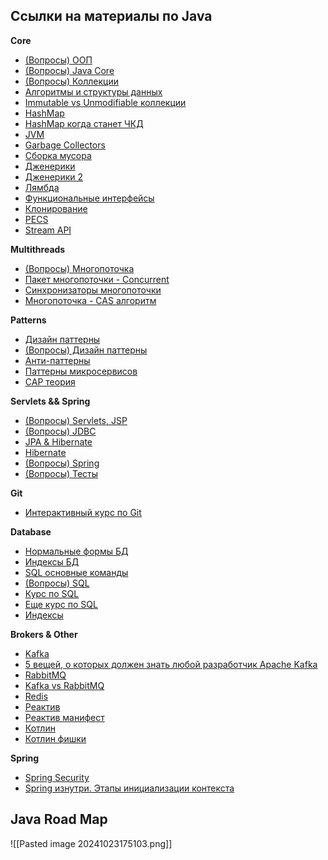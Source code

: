 ## Ссылки на материалы по Java

**Core**
- [(Вопросы) ООП](https://github.com/Shell26/Java-Developer/blob/master/oop.md#%D0%A7%D1%82%D0%BE-%D1%82%D0%B0%D0%BA%D0%BE%D0%B5-%D0%BF%D0%BE%D0%BB%D0%B8%D0%BC%D0%BE%D1%80%D1%84%D0%B8%D0%B7%D0%BC)
- [(Вопросы) Java Core](https://github.com/Shell26/Java-Developer/blob/master/core.md#%D0%A7%D0%B5%D0%BC-%D1%80%D0%B0%D0%B7%D0%BB%D0%B8%D1%87%D0%B0%D1%8E%D1%82%D1%81%D1%8F-jre-jvm-%D0%B8-jdk)
- [(Вопросы) Коллекции](https://github.com/Shell26/Java-Developer/blob/master/jcf.md)
- [Алгоритмы и структуры данных](https://habr.com/ru/articles/156361)
- [Immutable vs Unmodifiable коллекции](https://www.baeldung.com/java-collection-immutable-unmodifiable-differences)
- [HashMap](https://www.geeksforgeeks.org/java-util-hashmap-in-java-with-examples)
- [HashMap когда станет ЧКД](https://stackoverflow.com/questions/47921663/when-and-how-does-hashmap-convert-the-bucket-from-linked-list-to-red-black-trees#:~:text=When%20there%20are%20at%20least,balanced%20red%20black%20tree%20node.)
- [JVM](https://medium.com/nuances-of-programming/%D0%B0%D1%80%D1%85%D0%B8%D1%82%D0%B5%D0%BA%D1%82%D1%83%D1%80%D0%B0-%D0%B2%D0%B8%D1%80%D1%82%D1%83%D0%B0%D0%BB%D1%8C%D0%BD%D0%BE%D0%B9-%D0%BC%D0%B0%D1%88%D0%B8%D0%BD%D1%8B-java-%D0%BE%D0%B1%D1%8A%D1%8F%D1%81%D0%BD%D0%B5%D0%BD%D0%B8%D0%B5-%D0%B4%D0%BB%D1%8F-%D0%BD%D0%B0%D1%87%D0%B8%D0%BD%D0%B0%D1%8E%D1%89%D0%B8%D1%85-d9a5dc5ed5d7)
- [Garbage Collectors](https://www.baeldung.com/jvm-garbage-collectors)
- [Сборка мусора](https://habr.com/ru/companies/otus/articles/776342)
- [Дженерики](https://habr.com/ru/companies/sberbank/articles/416413/)
- [Дженерики 2](https://web.telegram.org/a/%20https://skillbox.ru/media/code/dzheneriki-v-java-dlya-tekh-kto-postarshe)
- [Лямбда](https://www.geeksforgeeks.org/lambda-expressions-java-8)
- [Функциональные интерфейсы](https://www.baeldung.com/java-8-functional-interfaces)
- [Клонирование](https://www.digitalocean.com/community/tutorials/java-clone-object-cloning-java)
- [PECS ](https://habr.com/ru/articles/559268)
- [Stream API](https://www.baeldung.com/java-8-streams)

**Multithreads**
- [(Вопросы) Многопоточка](https://github.com/Shell26/Java-Developer/blob/master/concurrency.md#%D0%A0%D0%B0%D1%81%D1%81%D0%BA%D0%B0%D0%B6%D0%B8%D1%82%D0%B5-%D0%BE-%D0%BC%D0%BE%D0%B4%D0%B5%D0%BB%D0%B8-%D0%BF%D0%B0%D0%BC%D1%8F%D1%82%D0%B8-java)
- [Пакет многопоточки - Concurrent](https://habr.com/ru/articles/187854)
- [Синхронизаторы многопоточки](https://habr.com/ru/articles/277669)
- [Многопоточка - CAS алгоритм](https://www.geeksforgeeks.org/java-program-to-implement-cas-compare-and-swap-algorithm)

**Patterns**
- [Дизайн паттерны](https://www.digitalocean.com/community/tutorials/java-design-patterns-example-tutorial)
- [(Вопросы) Дизайн паттерны](https://github.com/Shell26/Java-Developer/blob/master/patterns.md#%D0%A7%D1%82%D0%BE-%D1%82%D0%B0%D0%BA%D0%BE%D0%B5-%D1%88%D0%B0%D0%B1%D0%BB%D0%BE%D0%BD-%D0%BF%D1%80%D0%BE%D0%B5%D0%BA%D1%82%D0%B8%D1%80%D0%BE%D0%B2%D0%B0%D0%BD%D0%B8%D1%8F)
- [Анти-паттерны](https://habr.com/ru/articles/59005)
- [Паттерны микросервисов](https://medium.com/capital-one-tech/10-microservices-design-patterns-for-better-architecture-befa810ca44e)
- [САР теория](https://habr.com/ru/articles/328792)


**Servlets && Spring**
- [(Вопросы) Servlets, JSP](https://github.com/Shell26/Java-Developer/blob/master/servlets.md#%D0%A7%D1%82%D0%BE-%D1%82%D0%B0%D0%BA%D0%BE%D0%B5-%D1%81%D0%B5%D1%80%D0%B2%D0%BB%D0%B5%D1%82)
- [(Вопросы) JDBC](https://github.com/Shell26/Java-Developer/blob/master/jdbc.md#%D0%A7%D1%82%D0%BE-%D1%82%D0%B0%D0%BA%D0%BE%D0%B5-orm)
- [JPA & Hibernate](https://habr.com/ru/articles/265061)
- [Hibernate](https://www.digitalocean.com/community/tutorials/hibernate-tutorial-for-beginners)
- [(Вопросы) Spring](https://github.com/Shell26/Java-Developer/blob/master/spring.md#%D0%A7%D1%82%D0%BE-%D1%82%D0%B0%D0%BA%D0%BE%D0%B5-spring)
- [(Вопросы) Тесты](https://github.com/Shell26/Java-Developer/blob/master/test.md#%D0%A7%D1%82%D0%BE-%D1%82%D0%B0%D0%BA%D0%BE%D0%B5-%D0%BC%D0%BE%D0%B4%D1%83%D0%BB%D1%8C%D0%BD%D0%BE%D0%B5-%D1%82%D0%B5%D1%81%D1%82%D0%B8%D1%80%D0%BE%D0%B2%D0%B0%D0%BD%D0%B8%D0%B5)

**Git**
- [Интерактивный курс по Git](https://learngitbranching.js.org/)

**Database**
- [Нормальные формы БД](https://www.freecodecamp.org/news/database-normalization-1nf-2nf-3nf-table-examples)
- [Индексы БД](https://www.atlassian.com/data/databases/how-does-indexing-work)
- [SQL основные команды](https://www.dbvis.com/wp-content/uploads/2024/04/SQL-Cheat-Sheet.pdf)
- [(Вопросы) SQL](https://github.com/Shell26/Java-Developer/blob/master/sql.md#%D0%A7%D1%82%D0%BE-%D1%82%D0%B0%D0%BA%D0%BE%D0%B5-sql)
- [Курс по SQL](https://learnsql.com/)
- [Еще курс по SQL](https://sql-academy.org/)
- [Индексы](https://habr.com/ru/articles/102785/)

**Brokers & Other**
- [Kafka](https://howtodoinjava.com/kafka/apache-kafka-tutorial)
- [5 вещей, о которых должен знать любой разработчик Apache Kafka](https://habr.com/ru/companies/slurm/articles/547264/)
- [RabbitMQ ](https://www.cloudamqp.com/blog/part1-rabbitmq-for-beginners-what-is-rabbitmq.html)
- [Kafka vs RabbitMQ](https://www.confluent.io/learn/rabbitmq-vs-apache-kafka/#:~:text=RabbitMQ%20and%20Apache%20Kafka%20are,quick%20message%20publishing%20and%20deletion.)
- [Redis](https://adevait.com/redis/what-is-redis)
- [Реактив](https://habr.com/ru/companies/oleg-bunin/articles/545702)
- [Реактив манифест](https://www.reactivemanifesto.org/)
- [Котлин](https://habr.com/ru/companies/otus/articles/689436)
- [Котлин фишки](https://bimlibik.github.io/tags/kotlin)

**Spring**
- [Spring Security](https://habr.com/ru/articles/203318/)
- [Spring изнутри. Этапы инициализации контекста](https://habr.com/ru/articles/222579/)


## Java Road Map

![[Pasted image 20241023175103.png]]